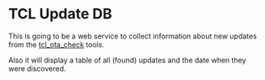 TCL Update DB
=============

This is going to be a web service to collect information about new updates from the
[tcl_ota_check](https://github.com/mbirth/tcl_ota_check) tools.

Also it will display a table of all (found) updates and the date when they were discovered.
